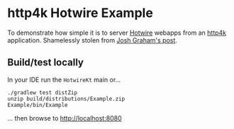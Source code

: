 # http4k Hotwire Example

To demonstrate how simple it is to server [Hotwire](https://hotwire.dev/) webapps from an [http4k](https://http4k.org) application. Shamelessly stolen from [Josh Graham's post](https://delitescere.medium.com/hotwire-html-over-the-wire-2c733487268c).

## Build/test locally
In your IDE run the `HotwireKt` main or...

```shell script
./gradlew test distZip
unzip build/distributions/Example.zip
Example/bin/Example
```

...  then browse to [http://localhost:8080](http://localhost:8080)
